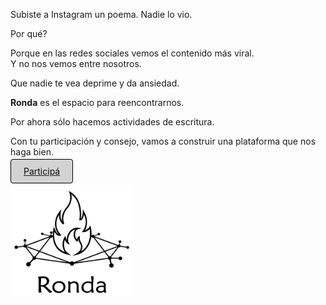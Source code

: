 Subiste a Instagram un poema. Nadie lo vio.

Por qué?

Porque en las redes sociales vemos el contenido más viral.  
Y no nos vemos entre nosotros.

Que nadie te vea deprime y da ansiedad.

**Ronda** es el espacio para reencontrarnos. 

Por ahora sólo hacemos actividades de escritura. 

Con tu participación y consejo, vamos a construir una plataforma que nos haga bien.


[<span style="padding: 10px 20px; background-color: #D3D3D3; color: #0A0A0A; border: 1px solid #000; border-radius: 4px; cursor: pointer; transition: background-color 0.3s ease;">Participá</span>](actividad.md)

<a href="index.html">
  <img src="logo.png" alt="Logo" width="199" height="178">
</a>
